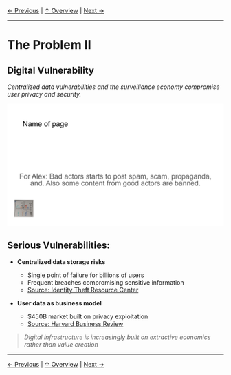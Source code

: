 [← Previous](slide02.md) | [↑ Overview](../README.md) | [Next →](slide04.md)

---

# The Problem II

## Digital Vulnerability

*Centralized data vulnerabilities and the surveillance economy compromise user privacy and security.*

![The Problem II](../images/slide3.png)


## Serious Vulnerabilities:

- **Centralized data storage risks**
  - Single point of failure for billions of users
  - Frequent breaches compromising sensitive information
  - [Source: Identity Theft Resource Center](https://www.idtheftcenter.org/publication/identity-theft-resource-centers-2021-annual-data-breach-report-sets-new-record-for-number-of-compromises/)

- **User data as business model**
  - $450B market built on privacy exploitation
  - [Source: Harvard Business Review](https://hbr.org/2022/10/the-hidden-cost-of-digital-surveillance)

> *Digital infrastructure is increasingly built on extractive economics rather than value creation*



---

[← Previous](slide02.md) | [↑ Overview](../README.md) | [Next →](slide04.md)

